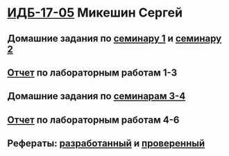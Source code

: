 #  [ИДБ-17-05](https://github.com/stankin/design-part-1/wiki/list-idb-17-05) Микешин Сергей

## Домашние задания по [семинару 1](https://github.com/stankin/design-part-1/wiki/sem1#Ма..) и [семинару 2](https://github.com/stankin/design-part-1/wiki/sem2#Ма..)

## [Отчет](https://github.com/grimrade/mikeshin.github.io/wiki/%D0%9E%D1%82%D1%87%D1%91%D1%82-%D0%BF%D0%BE-%D0%BB%D0%B0%D0%B1%D0%BE%D1%80%D0%B0%D1%82%D0%BE%D1%80%D0%BD%D1%8B%D0%BC-%D1%80%D0%B0%D0%B1%D0%BE%D1%82%D0%B0%D0%BC-1,-2,-3) по лабораторным работам 1-3

## Домашние задания по [семинарам 3-4](https://github.com/grimrade/mikeshin.github.io/wiki/%D0%94%D0%B5%D0%BB%D0%BE%D0%B2%D0%B0%D1%8F-%D0%B8%D0%B3%D1%80%D0%B0)

## [Отчет]() по лабораторным работам 4-6

## Рефераты: [разработанный](https://github.com/stankin/design-part-1/wiki/exam05-3) и [проверенный](https://github.com/stankin/design-part-1/wiki/exam03-5)
